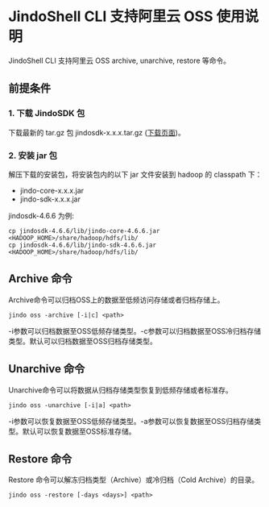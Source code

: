 # JindoShell CLI 支持阿里云 OSS 使用说明
JindoShell CLI 支持阿里云 OSS archive, unarchive, restore 等命令。

## 前提条件
### 1. 下载 JindoSDK 包
下载最新的 tar.gz 包 jindosdk-x.x.x.tar.gz ([下载页面](/docs/user/4.x/jindodata_download.md))。

### 2. 安装 jar 包
解压下载的安装包，将安装包内的以下 jar 文件安装到 hadoop 的 classpath 下：
* jindo-core-x.x.x.jar
* jindo-sdk-x.x.x.jar

jindosdk-4.6.6 为例:
```
cp jindosdk-4.6.6/lib/jindo-core-4.6.6.jar <HADOOP_HOME>/share/hadoop/hdfs/lib/
cp jindosdk-4.6.6/lib/jindo-sdk-4.6.6.jar <HADOOP_HOME>/share/hadoop/hdfs/lib/
```

## Archive 命令
Archive命令可以归档OSS上的数据至低频访问存储或者归档存储上。

```
jindo oss -archive [-i|c] <path>
```

-i参数可以归档数据至OSS低频存储类型。-c参数可以归档数据至OSS冷归档存储类型。默认可以归档数据至OSS归档存储类型。

## Unarchive 命令
Unarchive命令可以将数据从归档存储类型恢复到低频存储或者标准存。

```
jindo oss -unarchive [-i|a] <path>
```

-i参数可以恢复数据至OSS低频存储类型。-a参数可以恢复数据至OSS归档存储类型。默认可以恢复数据至OSS标准存储。

## Restore 命令
Restore 命令可以解冻归档类型（Archive）或冷归档（Cold Archive）的目录。

```
jindo oss -restore [-days <days>] <path>
```
